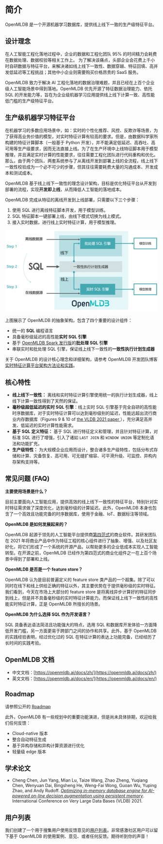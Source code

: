 # 简介

OpenMLDB 是一个开源机器学习数据库，提供线上线下一致的生产级特征平台。

## 设计理念

在人工智能工程化落地过程中，企业的数据和工程化团队 95% 的时间精力会耗费在数据处理、数据校验等相关工作上。
为了解决该痛点，头部企业会花费上千小时自研数据与特征平台，来解决诸如线上线下一致性、数据穿越、特征回填、高并发低延迟等工程挑战；其他中小企业则需要购买价格昂贵的 SaaS 服务。

OpenMLDB 致力于解决 AI 工程化落地的数据治理难题，并且已经在上百个企业级人工智能场景中得到落地。OpenMLDB 优先开源了特征数据治理能力、依托 SQL 的开发能力等，旨在为企业级机器学习应用提供线上线下计算一致、高性能低门槛的生产级特征平台。

## 生产级机器学习特征平台

在机器学习的多数应用场景中，如：实时的个性化推荐、风控、反欺诈等场景，为了获得高业务价值的模型，对实时特征计算有较高的要求。但是，由数据科学家所构建的特征计算脚本（一般基于 Python 开发），并不能满足低延迟、高吞吐、高可用等生产级要求，因而无法直接上线。为了在生产环境中上线特征脚本用于模型推理，并且满足实时计算的性能要求，往往需要工程化团队进行代码重构和优化。那么，由于两个团队、两套系统参与了从离线开发到部署上线的全流程，线上线下一致性校验成为一个必不可少的步骤，但其往往需要耗费大量的沟通成本、开发成本和测试成本。

OpenMLDB 基于线上线下一致性的理念设计架构，目标是优化特征平台从开发到部署的流程，实现**开发即上线**，从而降低人工智能的落地成本。

OpenMLDB 完成从特征的离线开发到上线部署，只需要以下三个步骤：
1. 使用 SQL 进行离线特征脚本开发，用于模型训练。
2. SQL 特征脚本一键部署上线，由线下模式切换为线上模式。
3. 接入实时数据，进行线上实时特征计算，用于模型推理。

![workflow_cn](images/workflow_cn.png)

上图展示了 OpenMLDB 的抽象架构，包含了四个重要的设计组件：
- 统一的 **SQL** 编程语言
- 具备毫秒级延迟的高性能**实时 SQL 引擎**
- 基于 [OpenMLDB Spark 发行版](../tutorial/openmldbspark_distribution.md)的**批处理 SQL 引擎**
- 串联实时和批处理 SQL 引擎，保证线上线下一致性的**一致性执行计划生成器**

关于 OpenMLDB 的设计核心理念和详细架构，请参考 OpenMLDB 开发团队博客[实时特征计算平台架构方法论和实践](https://go005qabor.feishu.cn/docs/doccnMxkNQBh49KipaVmYr0xAjf)。

## 核心特性

- **线上线下一致性：** 离线和实时特征计算引擎使用统一的执行计划生成器，线上线下计算一致性得到了天然的保证。
- **毫秒级超低延迟的实时 SQL 引擎**：线上实时 SQL 引擎基于完全自研的高性能时序数据库，对于实时特征计算可以达到毫秒级别的延迟，性能远超出流行商业内存数据库（Figures 9 & 10 of [the VLDB 2021 paper ](http://vldb.org/pvldb/vol14/p799-chen.pdf)），充分满足高并发、低延迟的实时计算性能需求。
- **基于 SQL 定义特征：** 基于 SQL 进行特征定义和管理，并且针对特征计算，对标准 SQL 进行了增强，引入了诸如 `LAST JOIN` 和 `WINDOW UNION` 等定制化语法和功能扩充。
- **生产级特性：** 为大规模企业应用而设计，整合诸多生产级特性，包括分布式存储和计算、灾备恢复、高可用、可无缝扩缩容、可平滑升级、可监控、异构内存架构支持等。

## 常见问题 (FAQ)

 **主要使用场景是什么？**

   目前主要面向人工智能应用，提供高效的线上线下一致性的特征平台，特别针对实时特征需求做了深度优化，达到毫秒级的计算延迟。此外，OpenMLDB 本身也包含了一个高效且功能完备的时序数据库，使用于金融、IoT、数据标注等领域。

 **OpenMLDB 是如何发展起来的？**
   
   OpenMLDB 起源于领先的人工智能平台提供商[第四范式](https://www.4paradigm.com/)的商业软件。其研发团队在 2021 年将商业产品中作为特征工程的核心组件进行了抽象、增强、以及社区友好化，将它们形成了一个系统的开源产品，以帮助更多的企业低成本实现人工智能转型。在开源之前，OpenMLDB 已经作为第四范式的商业化组件之一在上百个场景中得到了部署和上线。
   
 **OpenMLDB 是否是一个 feature store？**
   
   OpenMLDB 认为是目前普遍定义的 feature store 类产品的一个超集。除了可以同时在线下和线上供给正确的特征以外，其主要优势在于提供毫秒级的实时特征。我们看到，今天在市场上大部分的 feature store 是将离线异步计算好的特征同步到线上，但是并不具备毫秒级的实时特征计算能力。而保证线上线下一致性的高性能实时特征计算，正是 OpenMLDB 所擅长的场景。
   
 **OpenMLDB 为什么选择 SQL 作为开发语言？**
   
   SQL 具备表达语法简洁且功能强大的特点，选用 SQL 和数据库开发体验一方面降低开发门槛，另一方面更易于跨部门之间的协作和共享。此外，基于 OpenMLDB 的实践经验表明，经过优化过的 SQL 在特征计算的表达上功能完备，已经经历了长时间的实践考验。

## OpenMLDB 文档

- 中文文档：[https://openmldb.ai/docs/zh/](https://openmldb.ai/docs/zh/)
- 英文文档：[https://openmldb.ai/docs/en/](https://openmldb.ai/docs/en/)


## Roadmap

请参照公开的 [Roadmap](https://github.com/4paradigm/OpenMLDB/projects/10) 

此外，OpenMLDB 有一些规划中的重要功能演进，但是尚未具体排期，欢迎给我们任何反馈：

- Cloud-native 版本
- 整合自动特征生成
- 基于异构存储和异构计算资源进行优化
- 轻量级 edge 版本

## 学术论文

* Cheng Chen, Jun Yang, Mian Lu, Taize Wang, Zhao Zheng, Yuqiang Chen, Wenyuan Dai, Bingsheng He, Weng-Fai Wong, Guoan Wu, Yuping Zhao, and Andy Rudoff. *[Optimizing in-memory database engine for AI-powered on-line decision augmentation using persistent memory](http://vldb.org/pvldb/vol14/p799-chen.pdf)*. International Conference on Very Large Data Bases (VLDB) 2021.

## 用户列表

我们创建了一个用于搜集用户使用反馈意见的[用户列表](https://github.com/4paradigm/OpenMLDB/discussions/707)。非常感激社区用户可以留下基于 OpenMLDB 的使用案例、意见、或者任何反馈。期待听到你的声音！
